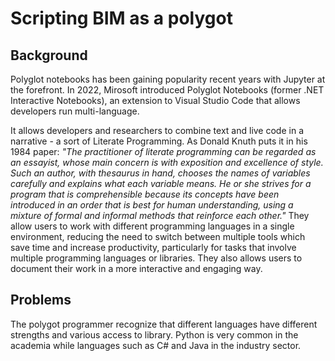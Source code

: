 # Scripting BIM as a polygot

## Background

Polyglot notebooks has been gaining popularity recent years with Jupyter at the forefront. In 2022, Mirosoft introduced Polyglot Notebooks (former .NET Interactive Notebooks), an extension to Visual Studio Code that allows developers run multi-language.

It allows developers and researchers to combine text and live code in a narrative - a sort of Literate Programming. As Donald Knuth puts it in his 1984 paper: *"The practitioner of literate programming can be regarded as an essayist, whose main concern is with exposition and excellence of style. Such an author, with thesaurus in hand, chooses the names of variables carefully and explains what each variable means. He or she strives for a program that is comprehensible because its concepts have been introduced in an order that is best for human understanding, using a mixture of formal and informal methods that reinforce each other."* They allow users to work with different programming languages in a single environment, reducing the need to switch between multiple tools which save time and increase productivity, particularly for tasks that involve multiple programming languages or libraries. They also allows users to document their work in a more interactive and engaging way.

## Problems
The polygot programmer recognize that different languages have different strengths and various access to library. Python is very common in the academia while languages such as C# and Java in the industry sector.




